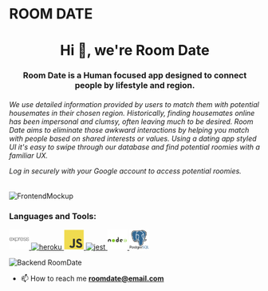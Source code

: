 # ROOM DATE 

<h1 align="center">Hi 👋, we're Room Date</h1>
<h3 align="center">Room Date is a <strong>Human</strong> focused app designed to connect people by lifestyle and region.</h3>

<h6 align= "left">We use detailed information provided by users to match them with potential housemates in their chosen region. 
Historically, finding housemates online has been impersonal and clumsy, often leaving much to be desired. 
Room Date aims to eliminate those awkward interactions by helping you match with people based on shared interests or values.
Using a dating app styled UI it's easy to swipe through our database and find potential roomies with a familiar UX.  

Log in securely with your Google account to access potential roomies.</h6>

![FrontendMockup](https://user-images.githubusercontent.com/83792867/137665640-1cb9f64b-4aee-4534-85e7-1750470c4c7e.png)






<h3 align="left">Languages and Tools:</h3>
<p align="left"> <a href="https://expressjs.com" target="_blank"> <img src="https://raw.githubusercontent.com/devicons/devicon/master/icons/express/express-original-wordmark.svg" alt="express" width="40" height="40"/> </a> <a href="https://heroku.com" target="_blank"> <img src="https://www.vectorlogo.zone/logos/heroku/heroku-icon.svg" alt="heroku" width="40" height="40"/> </a> <a href="https://developer.mozilla.org/en-US/docs/Web/JavaScript" target="_blank"> <img src="https://raw.githubusercontent.com/devicons/devicon/master/icons/javascript/javascript-original.svg" alt="javascript" width="40" height="40"/> </a> <a href="https://jestjs.io" target="_blank"> <img src="https://www.vectorlogo.zone/logos/jestjsio/jestjsio-icon.svg" alt="jest" width="40" height="40"/> </a> <a href="https://nodejs.org" target="_blank"> <img src="https://raw.githubusercontent.com/devicons/devicon/master/icons/nodejs/nodejs-original-wordmark.svg" alt="nodejs" width="40" height="40"/> </a> <a href="https://www.postgresql.org" target="_blank"> <img src="https://raw.githubusercontent.com/devicons/devicon/master/icons/postgresql/postgresql-original-wordmark.svg" alt="postgresql" width="40" height="40"/> </a> </p>
 
![Backend RoomDate](https://user-images.githubusercontent.com/83792867/137643244-92dcb6a5-6fbe-4d8d-8a33-112dc173dc31.png)




- 📫 How to reach me **roomdate@email.com**
